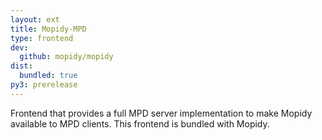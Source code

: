 ```yaml
---
layout: ext
title: Mopidy-MPD
type: frontend
dev:
  github: mopidy/mopidy
dist:
  bundled: true
py3: prerelease
---
```


Frontend that provides a full MPD server implementation to
make Mopidy available to MPD clients.
This frontend is bundled with Mopidy.
